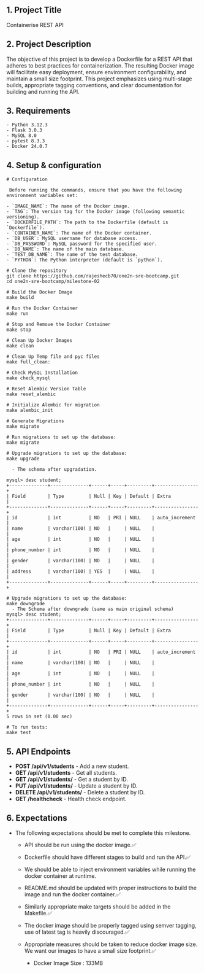 ## 1. Project Title
  Containerise REST API

## 2. Project Description
  The objective of this project is to develop a Dockerfile for a REST API that adheres to best practices for containerization. The resulting Docker image will facilitate easy deployment, ensure environment configurability, and maintain a small size footprint. This project emphasizes using multi-stage builds, appropriate tagging conventions, and clear documentation for building and running the API.


## 3. Requirements
    - Python 3.12.3
    - Flask 3.0.3
    - MySQL 8.0
    - pytest 8.3.3
    - Docker 24.0.7

## 4. Setup & configuration
   ```
  # Configuration

    Before running the commands, ensure that you have the following environment variables set:

  - `IMAGE_NAME`: The name of the Docker image.
  - `TAG`: The version tag for the Docker image (following semantic versioning).
  - `DOCKERFILE_PATH`: The path to the Dockerfile (default is `Dockerfile`).
  - `CONTAINER_NAME`: The name of the Docker container.
  - `DB_USER`: MySQL username for database access.
  - `DB_PASSWORD`: MySQL password for the specified user.
  - `DB_NAME`: The name of the main database.
  - `TEST_DB_NAME`: The name of the test database.
  - `PYTHON`: The Python interpreter (default is `python`).
  ```
   
  ```
  # Clone the repository
  git clone https://github.com/rajeshecb70/one2n-sre-bootcamp.git
  cd one2n-sre-bootcamp/milestone-02
  ```
      
  ```
  # Build the Docker Image
  make build
  ```
  ```
  # Run the Docker Container
  make run
  ```
  ```
  # Stop and Remove the Docker Container
  make stop
  ```
  ```
  # Clean Up Docker Images
  make clean
  ```
  ```
  # Clean Up Temp file and pyc files
  make full_clean:
  ```

  ```
  # Check MySQL Installation
  make check_mysql
  ```
  ```
  # Reset Alembic Version Table
  make reset_alembic
  ```
  ```
  # Initialize Alembic for migration 
  make alembic_init
  ```
  ```
  # Generate Migrations
  make migrate
  ```
  ```
  # Run migrations to set up the database:
  make migrate
  ``` 
  ```
  # Upgrade migrations to set up the database:
  make upgrade

    - The schema after upgradation.

  mysql> desc student;
  +--------------+--------------+------+-----+---------+----------------+
  | Field        | Type         | Null | Key | Default | Extra          |
  +--------------+--------------+------+-----+---------+----------------+
  | id           | int          | NO   | PRI | NULL    | auto_increment |
  | name         | varchar(100) | NO   |     | NULL    |                |
  | age          | int          | NO   |     | NULL    |                |
  | phone_number | int          | NO   |     | NULL    |                |
  | gender       | varchar(100) | NO   |     | NULL    |                |
  | address      | varchar(100) | YES  |     | NULL    |                |
  +--------------+--------------+------+-----+---------+----------------+

  ```

  ```
  # Upgrade migrations to set up the database:
  make downgrade
    - The Schema after downgrade (same as main original schema)
  mysql> desc student;
  +--------------+--------------+------+-----+---------+----------------+
  | Field        | Type         | Null | Key | Default | Extra          |
  +--------------+--------------+------+-----+---------+----------------+
  | id           | int          | NO   | PRI | NULL    | auto_increment |
  | name         | varchar(100) | NO   |     | NULL    |                |
  | age          | int          | NO   |     | NULL    |                |
  | phone_number | int          | NO   |     | NULL    |                |
  | gender       | varchar(100) | NO   |     | NULL    |                |
  +--------------+--------------+------+-----+---------+----------------+
  5 rows in set (0.00 sec)
  ```

  ```
  # To run tests:
  make test
  ```
## 5. API Endpoints

- **POST /api/v1/students** - Add a new student.
- **GET /api/v1/students** - Get all students.
- **GET /api/v1/students/<id>** - Get a student by ID.
- **PUT /api/v1/students/<id>** - Update a student by ID.
- **DELETE /api/v1/students/<id>** - Delete a student by ID.
- **GET /healthcheck** - Health check endpoint.
  


## 6. Expectations
  - The following expectations should be met to complete this milestone.

    - API should be run using the docker image.✅

    - Dockerfile should have different stages to build and run the API.✅

    - We should be able to inject environment variables while running the docker container at runtime.

    - README.md should be updated with proper instructions to build the image and run the docker container.✅

    - Similarly appropriate make targets should be added in the Makefile.✅

    - The docker image should be properly tagged using semver tagging, use of latest tag is heavily discouraged.✅

    - Appropriate measures should be taken to reduce docker image size. We want our images to have a small size footprint.✅
      - Docker Image Size : 133MB